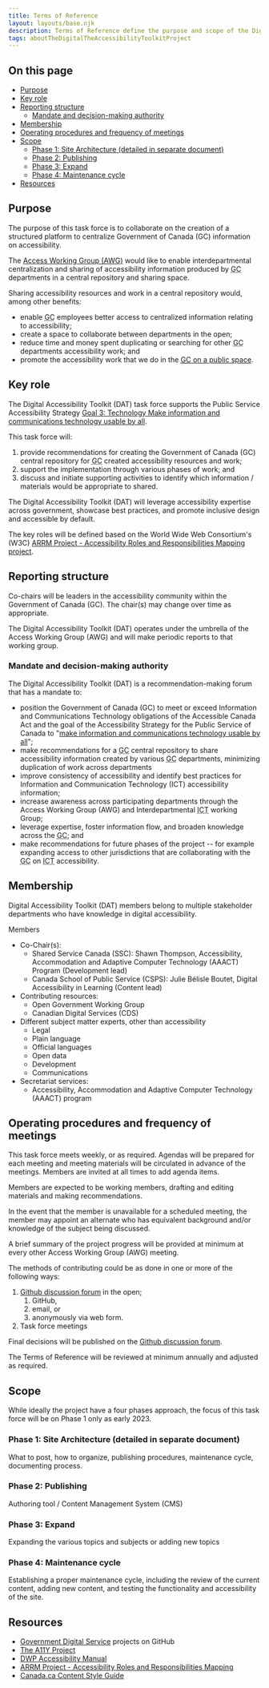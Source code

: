 ```yaml
---
title: Terms of Reference
layout: layouts/base.njk
description: Terms of Reference define the purpose and scope of the Digital Accessibility Toolkit project. It includes information regarding the structures of a project, key roles, membership, meeting, and more.
tags: aboutTheDigitalTheAccessibilityToolkitProject
---
```


## On this page

- [Purpose](#purpose)
- [Key role](#key-role)
- [Reporting structure](#reporting-structure)
  - [Mandate and decision-making authority](#mandate-and-decision-making-authority)
- [Membership](#membership)
- [Operating procedures and frequency of meetings](#operating-procedures-and-frequency-of-meetings)
- [Scope](#scope)
  - [Phase 1: Site Architecture (detailed in separate document)](#phase-1-site-architecture-detailed-in-separate-document)
  - [Phase 2: Publishing](#phase-2-publishing)
  - [Phase 3: Expand](#phase-3-expand)
  - [Phase 4: Maintenance cycle](#phase-4-maintenance-cycle)
- [Resources](#resources)

## Purpose

The purpose of this task force is to collaborate on the creation of a structured platform to centralize Government of Canada (<abbr>GC</abbr>) information on accessibility.

The [Access Working Group (<abbr>AWG</abbr>)](/en/about/workinggroups/awg/) would like to enable interdepartmental centralization and sharing of accessibility information produced by <abbr title="Government of Canada">GC</abbr> departments in a central repository and sharing space.

Sharing accessibility resources and work in a central repository would, among other benefits:

- enable <abbr title="Government of Canada">GC</abbr> employees better access to centralized information relating to accessibility;
- create a space to collaborate between departments in the open;
- reduce time and money spent duplicating or searching for other <abbr title="Government of Canada">GC</abbr> departments accessibility work; and
- promote the accessibility work that we do in the [<abbr title="Government of Canada">GC</abbr> on a public space](/en/).

## Key role

The Digital Accessibility Toolkit (<abbr>DAT</abbr>) task force supports the Public Service Accessibility Strategy [Goal 3: Technology Make information and communications technology usable by all](https://www.canada.ca/en/government/publicservice/wellness-inclusion-diversity-public-service/diversity-inclusion-public-service/accessibility-public-service/accessibility-strategy-public-service-toc/accessibility-strategy-public-service-technology.html).

This task force will:

1. provide recommendations for creating the Government of Canada (<abbr>GC</abbr>) central repository for <abbr title="Government of Canada">GC</abbr> created accessibility resources and work;
2. support the implementation through various phases of work; and
3. discuss and initiate supporting activities to identify which information / materials would be appropriate to shared.

The Digital Accessibility Toolkit (<abbr>DAT</abbr>) will leverage accessibility expertise across government, showcase best practices, and promote inclusive design and accessible by default.

The key roles will be defined based on the World Wide Web Consortium's (<abbr>W3C</abbr>) [<abbr>ARRM</abbr> Project - Accessibility Roles and Responsibilities Mapping project](https://www.w3.org/WAI/EO/wiki/ARRM_Project_-_Accessibility_Roles_and_Responsibilities_Mapping).

## Reporting structure

Co-chairs will be leaders in the accessibility community within the Government of Canada (<abbr>GC</abbr>). The chair(s) may change over time as appropriate.

The Digital Accessibility Toolkit (<abbr>DAT</abbr>) operates under the umbrella of the Access Working Group (<abbr>AWG</abbr>) and will make periodic reports to that working group.

### Mandate and decision-making authority

The Digital Accessibility Toolkit (<abbr>DAT</abbr>) is a recommendation-making forum that has a mandate to:

- position the Government of Canada (<abbr>GC</abbr>) to meet or exceed Information and Communications Technology obligations of the Accessible Canada Act and the goal of the Accessibility Strategy for the Public Service of Canada to "[make information and communications technology usable by all](https://www.canada.ca/en/government/publicservice/wellness-inclusion-diversity-public-service/diversity-inclusion-public-service/accessibility-public-service/accessibility-strategy-public-service-toc/accessibility-strategy-public-service-technology.html)";
- make recommendations for a <abbr title="Government of Canada">GC</abbr> central repository to share accessibility information created by various <abbr title="Government of Canada">GC</abbr> departments, minimizing duplication of work across departments
- improve consistency of accessibility and identify best practices for Information and Communication Technology (<abbr>ICT</abbr>) accessibility information;
- increase awareness across participating departments through the Access Working Group (<abbr>AWG</abbr>) and Interdepartmental <abbr title="Information and Communication Technology">ICT</abbr> working Group;
- leverage expertise, foster information flow, and broaden knowledge across the <abbr title="Government of Canada">GC</abbr>; and
- make recommendations for future phases of the project -- for example expanding access to other jurisdictions that are collaborating with the <abbr title="Government of Canada">GC</abbr> on <abbr title="Information and Communication Technology">ICT</abbr> accessibility.

## Membership

Digital Accessibility Toolkit (<abbr>DAT</abbr>) members belong to multiple stakeholder departments who have knowledge in digital accessibility.

Members

- Co-Chair(s):
  - Shared Service Canada (<abbr>SSC</abbr>): Shawn Thompson, Accessibility, Accommodation and Adaptive Computer Technology (<abbr>AAACT</abbr>) Program (Development lead)
  - Canada School of Public Service (<abbr>CSPS</abbr>): Julie Bélisle Boutet, Digital Accessibility in Learning (Content lead)
- Contributing resources:
  - Open Government Working Group
  - Canadian Digital Services (<abbr>CDS</abbr>)
- Different subject matter experts, other than accessibility
  - Legal
  - Plain language
  - Official languages
  - Open data
  - Development
  - Communications
- Secretariat services:
  - Accessibility, Accommodation and Adaptive Computer Technology (<abbr>AAACT</abbr>) program

## Operating procedures and frequency of meetings

This task force meets weekly, or as required. Agendas will be prepared for each meeting and meeting materials will be circulated in advance of the meetings. Members are invited at all times to add agenda items.

Members are expected to be working members, drafting and editing materials and making recommendations.

In the event that the member is unavailable for a scheduled meeting, the member may appoint an alternate who has equivalent background and/or knowledge of the subject being discussed.

A brief summary of the project progress will be provided at minimum at every other Access Working Group (<abbr>AWG</abbr>) meeting.

The methods of contributing could be as done in one or more of the following ways:

1. [Github discussion forum](https://github.com/gc-da11yn/gc-da11yn.github.io/discussions) in the open;
    1. GitHub,
    2. email, or
    3. anonymously via web form.
2. Task force meetings

Final decisions will be published on the [Github discussion forum](https://github.com/gc-da11yn/gc-da11yn.github.io/discussions).

The Terms of Reference will be reviewed at minimum annually and adjusted as required.

## Scope

While ideally the project have a four phases approach, the focus of this task force will be on Phase 1 only as early 2023.

### Phase 1: Site Architecture (detailed in separate document)

What to post, how to organize, publishing procedures, maintenance cycle, documenting process.

### Phase 2: Publishing

Authoring tool / Content Management System (<abbr>CMS</abbr>)

### Phase 3: Expand

Expanding the various topics and subjects or adding new topics

### Phase 4: Maintenance cycle

Establishing a proper maintenance cycle, including the review of the current content, adding new content, and testing the functionality and accessibility of the site.

## Resources

- [Government Digital Service](https://github.com/alphagov) projects on GitHub
- [The A11Y Project](https://www.a11yproject.com/)
- [DWP Accessibility Manual](https://accessibility-manual.dwp.gov.uk/)
- [ARRM Project - Accessibility Roles and Responsibilities Mapping](https://www.w3.org/WAI/EO/wiki/ARRM_Project_-_Accessibility_Roles_and_Responsibilities_Mapping)
- [Canada.ca Content Style Guide](https://www.canada.ca/en/treasury-board-secretariat/services/government-communications/canada-content-style-guide.html)
